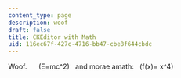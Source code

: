 ```yaml
---
content_type: page
description: woof
draft: false
title: CKEditor with Math
uid: 116ec67f-427c-4716-bb47-cbe8f644cbdc
---
```

Woof.      \(E=mc^2\)   and morae amath:   \(f(x)= x^4\)